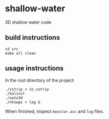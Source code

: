 # shallow-water
3D shallow water code

## build instructions

    cd src
    make all clean

## usage instructions

In the root directory of the project:

    ./vstrip < in_vstrip 
    ./balinit 
    ./swto3d 
    ./nhswps > log &

When finished, inspect `monitor.asc` and `log` files.
